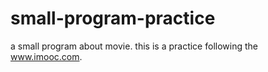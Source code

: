 # small-program-practice
a small program about movie.
this is a practice following the www.imooc.com.
